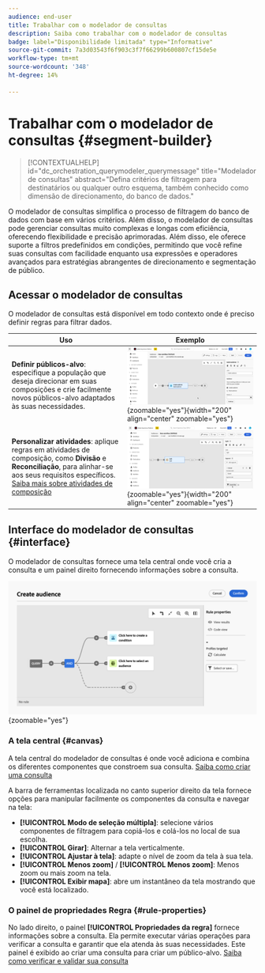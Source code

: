 ```yaml
---
audience: end-user
title: Trabalhar com o modelador de consultas
description: Saiba como trabalhar com o modelador de consultas
badge: label="Disponibilidade limitada" type="Informative"
source-git-commit: 7a3d03543f6f903c3f7f66299b600807cf15de5e
workflow-type: tm+mt
source-wordcount: '348'
ht-degree: 14%

---
```


# Trabalhar com o modelador de consultas {#segment-builder}

>[!CONTEXTUALHELP]
>id="dc_orchestration_querymodeler_querymessage"
>title="Modelador de consultas"
>abstract="Defina critérios de filtragem para destinatários ou qualquer outro esquema, também conhecido como dimensão de direcionamento, do banco de dados."

O modelador de consultas simplifica o processo de filtragem do banco de dados com base em vários critérios. Além disso, o modelador de consultas pode gerenciar consultas muito complexas e longas com eficiência, oferecendo flexibilidade e precisão aprimoradas. Além disso, ele oferece suporte a filtros predefinidos em condições, permitindo que você refine suas consultas com facilidade enquanto usa expressões e operadores avançados para estratégias abrangentes de direcionamento e segmentação de público.

## Acessar o modelador de consultas

O modelador de consultas está disponível em todo contexto onde é preciso definir regras para filtrar dados.

| Uso | Exemplo |
|  ---  |  ---  |
| **Definir públicos-alvo**: especifique a população que deseja direcionar em suas composições e crie facilmente novos públicos-alvo adaptados às suas necessidades. | ![](assets/access-audience.png){zoomable="yes"}{width="200" align="center" zoomable="yes"} |
| **Personalizar atividades**: aplique regras em atividades de composição, como **Divisão** e **Reconciliação**, para alinhar-se aos seus requisitos específicos. [Saiba mais sobre atividades de composição](../compositions/activities/about-activities.md) | ![](assets/access-composition.png){zoomable="yes"}{width="200" align="center" zoomable="yes"} |

## Interface do modelador de consultas {#interface}

O modelador de consultas fornece uma tela central onde você cria a consulta e um painel direito fornecendo informações sobre a consulta.

![](assets/query-interface.png){zoomable="yes"}

### A tela central {#canvas}

A tela central do modelador de consultas é onde você adiciona e combina os diferentes componentes que constroem sua consulta. [Saiba como criar uma consulta](build-query.md)

A barra de ferramentas localizada no canto superior direito da tela fornece opções para manipular facilmente os componentes da consulta e navegar na tela:

* **[!UICONTROL Modo de seleção múltipla]**: selecione vários componentes de filtragem para copiá-los e colá-los no local de sua escolha.
* **[!UICONTROL Girar]**: Alternar a tela verticalmente.
* **[!UICONTROL Ajustar à tela]**: adapte o nível de zoom da tela à sua tela.
* **[!UICONTROL Menos zoom]** / **[!UICONTROL Menos zoom]**: Menos zoom ou mais zoom na tela.
* **[!UICONTROL Exibir mapa]**: abre um instantâneo da tela mostrando que você está localizado.

### O painel de propriedades Regra {#rule-properties}

No lado direito, o painel **[!UICONTROL Propriedades da regra]** fornece informações sobre a consulta. Ela permite executar várias operações para verificar a consulta e garantir que ela atenda às suas necessidades. Este painel é exibido ao criar uma consulta para criar um público-alvo. [Saiba como verificar e validar sua consulta](build-query.md#check-and-validate-your-query)

